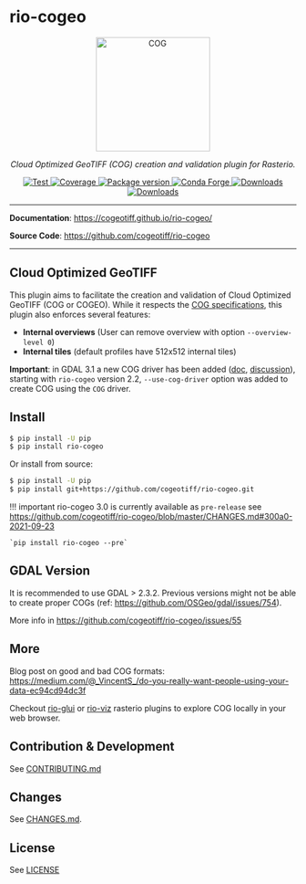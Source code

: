 # rio-cogeo

<p align="center">
  <img src="https://www.cogeo.org/images/logo/Cog-02.png" style="width: 200px;" alt="COG"></a>
</p>
<p align="center">
  <em>Cloud Optimized GeoTIFF (COG) creation and validation plugin for Rasterio.</em>
</p>
<p align="center">
  <a href="https://github.com/cogeotiff/rio-cogeo/actions?query=workflow%3ACI" target="_blank">
      <img src="https://github.com/cogeotiff/rio-cogeo/workflows/CI/badge.svg" alt="Test">
  </a>
  <a href="https://codecov.io/gh/cogeotiff/rio-cogeo" target="_blank">
      <img src="https://codecov.io/gh/cogeotiff/rio-cogeo/branch/master/graph/badge.svg" alt="Coverage">
  </a>
  <a href="https://pypi.org/project/rio-cogeo" target="_blank">
      <img src="https://img.shields.io/pypi/v/rio-cogeo?color=%2334D058&label=pypi%20package" alt="Package version">
  </a>
  <a href="https://anaconda.org/conda-forge/rio-cogeo" target="_blank">
      <img src="https://img.shields.io/conda/v/conda-forge/rio-cogeo.svg" alt="Conda Forge">
  </a>
  <a href="https://pypistats.org/packages/rio-cogeo" target="_blank">
      <img src="https://img.shields.io/pypi/dm/rio-cogeo.svg" alt="Downloads">
  </a>
  <a href="https://github.com/cogeotiff/rio-cogeo/blob/master/LICENSE" target="_blank">
      <img src="https://img.shields.io/github/license/cogeotiff/rio-cogeo.svg" alt="Downloads">
  </a>
</p>

---

**Documentation**: <a href="https://cogeotiff.github.io/rio-cogeo/" target="_blank">https://cogeotiff.github.io/rio-cogeo/</a>

**Source Code**: <a href="https://github.com/cogeotiff/rio-cogeo" target="_blank">https://github.com/cogeotiff/rio-cogeo</a>

---


## Cloud Optimized GeoTIFF

This plugin aims to facilitate the creation and validation of Cloud Optimized
GeoTIFF (COG or COGEO). While it respects the
[COG specifications](https://github.com/cogeotiff/cog-spec/blob/master/spec.md), this plugin also
enforces several features:

- **Internal overviews** (User can remove overview with option `--overview-level 0`)
- **Internal tiles** (default profiles have 512x512 internal tiles)

**Important**: in GDAL 3.1 a new COG driver has been added ([doc](https://gdal.org/drivers/raster/cog.html), [discussion](https://lists.osgeo.org/pipermail/gdal-dev/2019-May/050169.html)), starting with `rio-cogeo` version 2.2, `--use-cog-driver` option was added to create COG using the `COG` driver.

## Install

```bash
$ pip install -U pip
$ pip install rio-cogeo
```

Or install from source:

```bash
$ pip install -U pip
$ pip install git+https://github.com/cogeotiff/rio-cogeo.git
```

!!! important
    rio-cogeo 3.0 is currently available as `pre-release`
    see https://github.com/cogeotiff/rio-cogeo/blob/master/CHANGES.md#300a0-2021-09-23

    `pip install rio-cogeo --pre`

## GDAL Version

It is recommended to use GDAL > 2.3.2. Previous versions might not be able to
create proper COGs (ref: https://github.com/OSGeo/gdal/issues/754).


More info in https://github.com/cogeotiff/rio-cogeo/issues/55

## More

Blog post on good and bad COG formats: https://medium.com/@_VincentS_/do-you-really-want-people-using-your-data-ec94cd94dc3f

Checkout [rio-glui](https://github.com/mapbox/rio-glui/) or [rio-viz](https://github.com/developmentseed/rio-viz) rasterio plugins to explore COG locally in your web browser.

## Contribution & Development

See [CONTRIBUTING.md](https://github.com/cogeotiff/rio-cogeo/blob/master/CONTRIBUTING.md)

## Changes

See [CHANGES.md](https://github.com/cogeotiff/rio-cogeo/blob/master/CHANGES.md).

## License

See [LICENSE](https://github.com/cogeotiff/rio-cogeo/blob/master/LICENSE)

